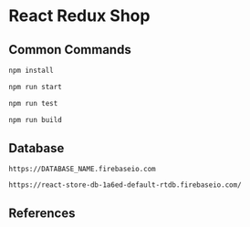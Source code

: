 # React Redux Shop

## Common Commands

```sh
npm install

npm run start

npm run test

npm run build
```

## Database

```
https://DATABASE_NAME.firebaseio.com

https://react-store-db-1a6ed-default-rtdb.firebaseio.com/
```

## References
